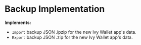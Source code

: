 # Backup Implementation

**Implements:**
- `Import` backup JSON .ipzip for the new Ivy Wallet app's data.
- `Export` backup JSON .zip for the new Ivy Wallet app's data.